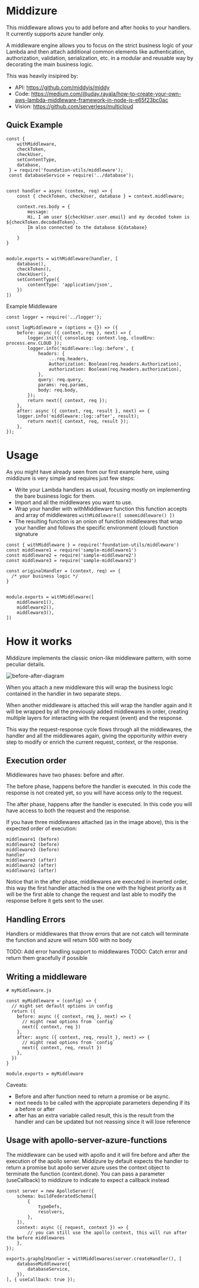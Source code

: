 # Middizure

This middleware allows you to add before and after hooks to your handlers. It currently supports azure handler only.

A middleware engine allows you to focus on the strict business logic of your Lambda and then attach additional common elements like authentication, authorization, validation, serialization, etc. in a modular and reusable way by decorating the main business logic.

This was heavily insipired by:
- API: https://github.com/middyjs/middy
- Code: https://medium.com/@uday.rayala/how-to-create-your-own-aws-lambda-middleware-framework-in-node-js-e65f23bc0ac
- Vision: https://github.com/serverless/multicloud

## Quick Example

```
const { 
    withMiddleware,
    checkToken,
    checkUser,
    setContentType,
    database,
 } = require('foundation-utils/middleware');
 const databaseService = require('../database');


const handler = async (contex, req) => {
    const { checkToken, checkUser, database } = context.middleware;

    context.res.body = {
        message: `
        Hi, I am user ${checkUser.user.email} and my decoded token is ${checkToken.decodedToken}.
        Im also connected to the database ${database}
        `
    }
}


module.exports = withMiddleware(handler, [
    database(),
    checkToken(),
    checkUser(),
    setContentType({
        contentType: 'application/json',
    })
])
```

Example Middleware

```
const logger = require('../logger');

const logMiddleware = (options = {}) => ({
    before: async ({ context, req }, next) => {
        logger.init({ consoleLog: context.log, cloudEnv: process.env.CLOUD });
        logger.info('middleware::log::before', {
            headers: {
                ...req.headers,
                Authorization: Boolean(req.headers.Authorization),
                authorization: Boolean(req.headers.authorization),
            },
            query: req.query,
            params: req.params,
            body: req.body,
        });
        return next({ context, req });
    },
    after: async ({ context, req, result }, next) => {
    logger.info('middleware::log::after', result);
        return next({ context, req, result });
    },
});
```

# Usage

As you might have already seen from our first example here, using middizure is very simple and requires just few steps:

- Write your Lambda handlers as usual, focusing mostly on implementing the bare business logic for them.
- Import  and all the middlewares you want to use.
- Wrap your handler with withMiddleware function this function accepts and array of middlewares `withMiddleware([ somemiddleware() ])`
- The resulting function is an onion of function middlewares that wrap your handler and follows the specific environment (cloud) function signature

```
const { withMiddleware } = require('foundation-utils/middleware')
const middleware1 = require('sample-middleware1')
const middleware2 = require('sample-middleware2')
const middleware3 = require('sample-middleware3')

const originalHandler = (context, req) => {
  /* your business logic */
}


module.exports = withMiddleware([
    middleware1(),
    middleware2(),
    middleware3(),
])
```

# How it works

Middizure implements the classic onion-like middleware pattern, with some peculiar details.

![before-after-diagram](./middy-middleware-engine.png)

When you attach a new middleware this will wrap the business logic contained in the handler in two separate steps.

When another middleware is attached this will wrap the handler again and it will be wrapped by all the previously added middlewares in order, creating multiple layers for interacting with the request (event) and the response.

This way the request-response cycle flows through all the middlewares, the handler and all the middlewares again, giving the opportunity within every step to modify or enrich the current request, context, or the response.

## Execution order

Middlewares have two phases: before and after.

The before phase, happens before the handler is executed. In this code the response is not created yet, so you will have access only to the request.

The after phase, happens after the handler is executed. In this code you will have access to both the request and the response.

If you have three middlewares attached (as in the image above), this is the expected order of execution:

    middleware1 (before)
    middleware2 (before)
    middleware3 (before)
    handler
    middleware3 (after)
    middleware2 (after)
    middleware1 (after)

Notice that in the after phase, middlewares are executed in inverted order, this way the first handler attached is the one with the highest priority as it will be the first able to change the request and last able to modify the response before it gets sent to the user.

## Handling Errors

Handlers or middlewares that throw errors that are not catch will terminate the function and azure will return 500 with no body

TODO: Add error handling support to middlewares
TODO: Catch error and return them gracefully if possible

## Writing a middleware

```
# myMiddleware.js

const myMiddleware = (config) => {
  // might set default options in config
  return ({
    before: async ({ context, req }, next) => {
      // might read options from `config`
      next({ context, req })
    },
    after: async ({ context, req, result }, next) => {
      // might read options from `config`
      next({ context, req, result })
    },
  })
}

module.exports = myMiddleware
```
Caveats:
- Before and after function need to return a promise or be async. 
- next needs to be called with the appropiate parameters depending if its a before or after
- after has an extra variable called result, this is the result from the handler and can be updated but not reassing since it will lose reference

## Usage with apollo-server-azure-functions

The middleware can be used with apollo and it will fire before and after the execution of the apollo server. Middizure by default expects the handler to return a promise but apollo server azure uses the context object to terminate the function (context.done). You can pass a parameter (useCallback) to middizure to indicate to expect a callback instead

```
const server = new ApolloServer({
    schema: buildFederatedSchema([
        {
            typeDefs,
            resolvers,
        },
    ]),
    context: async ({ request, context }) => {
        // you can still use the apollo context, this will run after the before middlewares
    },
});

exports.graphqlHandler = withMiddlewares(server.createHandler(), [
    databaseMiddleware({
        databaseService,
    }),
], { useCallback: true });
```
